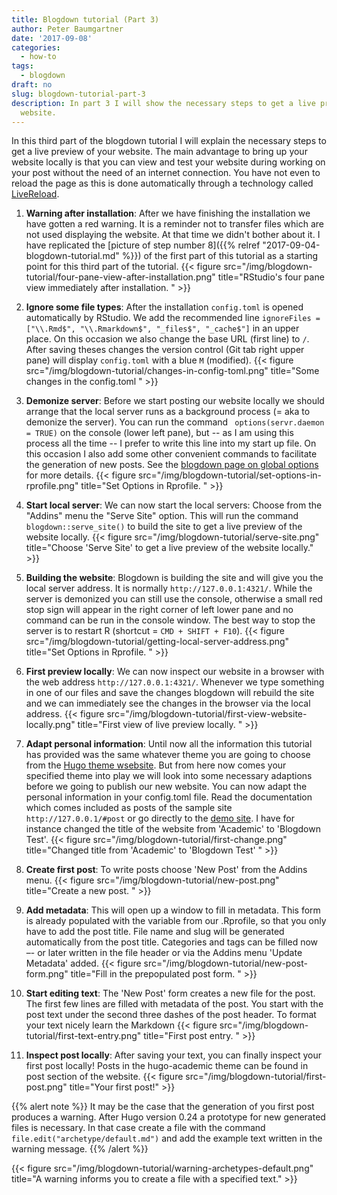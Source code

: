 ```yaml
---
title: Blogdown tutorial (Part 3)
author: Peter Baumgartner
date: '2017-09-08'
categories:
  - how-to
tags:
  - blogdown
draft: no
slug: blogdown-tutorial-part-3
description: In part 3 I will show the necessary steps to get a live preview of the
  website.
---
```


In this third part of the blogdown tutorial I will explain the necessary steps to get a live preview of your website. The main advantage to bring up your website locally is that you can view and test your website during working on your post without the need of an internet connection. You have not even  to reload the page as this is done automatically through a technology called [LiveReload](http://livereload.com/).



1. **Warning after installation**: After we have finishing the installation we have gotten a red warning. It is a reminder not to transfer files which are not used displaying the website. At that time we didn't bother about it. I have replicated the [picture of step number 8]({{% relref "2017-09-04-blogdown-tutorial.md" %}}) of the first part of this tutorial as a starting point for this third part of the tutorial. {{< figure src="/img/blogdown-tutorial/four-pane-view-after-installation.png" title="RStudio's four pane view immediately after installation. " >}}

2. **Ignore some file types**: After the installation `config.toml` is opened automatically by RStudio. We add the recommended line `ignoreFiles = ["\\.Rmd$", "\\.Rmarkdown$", "_files$", "_cache$"]` in an upper place. On this occasion we also change the base URL (first line) to `/`. After saving theses changes the version control (Git tab right upper pane) will display `config.toml` with a blue `M` (modified). {{< figure src="/img/blogdown-tutorial/changes-in-config-toml.png" title="Some changes in the config.toml " >}}

3. **Demonize server**: Before we start posting our website locally we should arrange that the local server runs as a background process (= aka to demonize the server). You can run the command `
options(servr.daemon = TRUE)` on the console (lower left pane), but -- as I am using this process all the time -- I prefer to write this line into my start up file. On this occasion I also add some other convenient commands to facilitate the generation of new posts. See the [blogdown page on global options](https://bookdown.org/yihui/blogdown/global-options.html) for more details.  {{< figure src="/img/blogdown-tutorial/set-options-in-rprofile.png" title="Set Options in Rprofile. " >}}

4. **Start local server**: We can now start the local servers: Choose from the "Addins" menu the "Serve Site" option. This will run the command `blogdown::serve_site()` to build the site to get a live preview of the website locally.  {{< figure src="/img/blogdown-tutorial/serve-site.png" title="Choose 'Serve Site' to get a live preview of the website locally." >}}

5. **Building the website**: Blogdown is building the site and will give you the local server address. It is normally `http://127.0.0.1:4321/`. While the server is demonized you can still use the console, otherwise a small red stop sign will appear in the right corner of left lower pane and no command can be run in the console window. The best way to stop the server is to restart R (shortcut = `CMD + SHIFT + F10`). {{< figure src="/img/blogdown-tutorial/getting-local-server-address.png" title="Set Options in Rprofile. " >}}

6. **First preview locally**: We can now inspect our website in a browser with the web address `http://127.0.0.1:4321/`. Whenever we type something in one of our files and save the changes blogdown will rebuild the site and we can immediately see the changes in the browser via the local address. {{< figure src="/img/blogdown-tutorial/first-view-website-locally.png" title="First view of live preview locally. " >}} 

7. **Adapt personal information**: Until now all the information this tutorial has provided was the same whatever theme you are going to choose from the [Hugo theme wsebsite](https://themes.gohugo.io/). But from here now comes your specified theme into play we will look into some necessary adaptions before we going to publish our new website. You can now adapt the personal information in your config.toml file. Read the documentation which comes included as posts of the sample site `http://127.0.0.1/#post` or go directly to the [demo site](https://sourcethemes.com/academic/). I have for instance changed the title of the website from 'Academic' to 'Blogdown Test'. {{< figure src="/img/blogdown-tutorial/first-change.png" title="Changed title from 'Academic' to 'Blogdown Test' " >}}

8. **Create first post**: To write posts choose 'New Post' from the Addins menu. {{< figure src="/img/blogdown-tutorial/new-post.png" title="Create a new post. " >}} 

9. **Add metadata**: This will open up a window to fill in metadata. This form is already populated with the variable from our .Rprofile, so that you only have to add the post title. File name and slug will be generated automatically from the post title. Categories and tags can be filled now –- or later written in the file header or via the Addins menu 'Update Metadata' added. {{< figure src="/img/blogdown-tutorial/new-post-form.png" title="Fill in the prepopulated post form. " >}}

10. **Start editing text**: The 'New Post' form creates a new file for the post. The first few lines are filled with metadata of the post. You start with the post text under the second three dashes of the post header. To format your text nicely learn the Markdown  {{< figure src="/img/blogdown-tutorial/first-text-entry.png" title="First post entry. " >}}

11. **Inspect post locally**: After saving your text, you can finally inspect your first post locally! Posts in the hugo-academic theme can be found in post section of the website. {{< figure src="/img/blogdown-tutorial/first-post.png" title="Your first post!" >}}


{{% alert note %}}
It may be the case that the generation of you first post produces a warning. After Hugo version 0.24 a prototype for new generated files is necessary. In that case create a file with the command `file.edit("archetype/default.md")` and add the example text written in the warning message.
{{% /alert %}}

{{< figure src="/img/blogdown-tutorial/warning-archetypes-default.png" title="A warning informs you to create a file with a specified text." >}}






<span class='Z3988' title='url_ver=Z39.88-2004&amp;ctx_ver=Z39.88-2004&amp;rfr_id=info%3Asid%2Fzotero.org%3A2&amp;rft_val_fmt=info%3Aofi%2Ffmt%3Akev%3Amtx%3Adc&amp;rft.type=blogPost&amp;rft.title=Blogdown%20tutorial%20(Part%203)%20::%20Open%20Science%20Education&amp;rft.source=Blogdown%20tutorial%20(Part%203)&amp;rft.rights=CC%20BY-SA%204.0&amp;rft.description=In%20part%203%20I%20will%20show%20the%20necessary%20steps%20to%20get%20a%20live%20preview%20of%20the%20website.&amp;rft.identifier=https%3A%2F%2Fnotes.peter-baumgartner.net%2Ftutorial%2Fblogdown-tutorial-part-3&amp;rft.aufirst=Peter&amp;rft.aulast=Baumgartner&amp;rft.au=Peter%20Baumgartner&amp;rft.date=&amp;rft.language=en'></span>